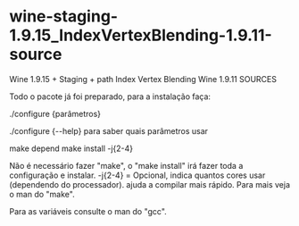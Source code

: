 # wine-staging-1.9.15_IndexVertexBlending-1.9.11-source
Wine 1.9.15 + Staging + path Index Vertex Blending Wine 1.9.11 SOURCES

Todo o pacote já foi preparado, para a instalação faça:

./configure {parâmetros}

./configure {--help} para saber quais parâmetros usar

make depend
make install -j{2-4}

Não é necessário fazer "make", o "make install" irá fazer toda a configuração e instalar.
-j{2-4} = Opcional, indica quantos cores usar (dependendo do processador). ajuda a compilar mais rápido.
Para mais veja o man do "make".

Para as variáveis consulte o man do "gcc".
